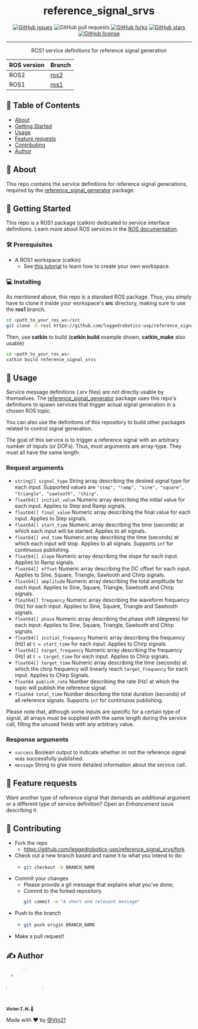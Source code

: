 <!-- <p align="center">
  <a href="" rel="noopener">
 <img width=200px height=200px src="https://i.imgur.com/6wj0hh6.jpg" alt="Project logo"></a>
</p> -->

<h1 align="center">reference_signal_srvs</h1>

<div align="center">

  [![GitHub issues](https://img.shields.io/github/issues/leggedrobotics-usp/reference_signal_srvs)](https://github.com/leggedrobotics-usp/reference_signal_srvs/issues)
  ![GitHub pull requests](https://img.shields.io/github/issues-pr/leggedrobotics-usp/reference_signal_srvs)
  [![GitHub forks](https://img.shields.io/github/forks/leggedrobotics-usp/reference_signal_srvs)](https://github.com/leggedrobotics-usp/reference_signal_srvs/network)
  [![GitHub stars](https://img.shields.io/github/stars/leggedrobotics-usp/reference_signal_srvs)](https://github.com/leggedrobotics-usp/reference_signal_srvs/stargazers)
  [![GitHub license](https://img.shields.io/github/license/leggedrobotics-usp/reference_signal_srvs)](https://github.com/leggedrobotics-usp/reference_signal_srvs/blob/main/LICENSE)

</div>

---

<p align="center"> ROS1 service definitions for reference signal generation
    <br>
</p>

ROS version | Branch
-- | --
ROS2 | [ros2](https://github.com/leggedrobotics-usp/reference_signal_srvs/tree/ros2)
ROS1 | [ros1](https://github.com/leggedrobotics-usp/reference_signal_srvs/tree/ros1)

## 📝 Table of Contents
- [About](#about)
- [Getting Started](#getting_started)
- [Usage](#usage)
- [Feature requests](#feature_requests)
- [Contributing](#contributing)
- [Author](#author)

## 🧐 About <a name = "about"></a>
This repo contains the service definitions for reference signal generations, required by the [reference_signal_generator](https://github.com/leggedrobotics-usp/reference_signal_generator) package.

## 🏁 Getting Started <a name = "getting_started"></a>
This repo is a ROS1 package (catkin) dedicated to service interface definitions. Learn more about ROS services in the [ROS documentation](https://wiki.ros.org/ROS/Tutorials/UnderstandingServicesParams).

### 🛠 Prerequisites

- A ROS1 workspace (catkin)
    - See [this tutorial](https://wiki.ros.org/ROS/Tutorials/InstallingandConfiguringROSEnvironment) to learn how to create your own workspace.

### 💻 Installing

As mentioned above, this repo is a standard ROS package. Thus, you simply have to clone it inside your workspace's **src** directory, making sure to use the **ros1** branch.

```bash
cd <path_to_your_ros_ws>/src
git clone -b ros1 https://github.com/leggedrobotics-usp/reference_signal_srvs.git
```

Then, use **catkin** to build (**catkin build** example shown, **catkin_make** also usable)

```bash
cd <path_to_your_ros_ws>
catkin build reference_signal_srvs
```

## 🎈 Usage <a name="usage"></a>

Service message definitions (.srv files) are not directly usable by themselves. The [reference_signal_generator](https://github.com/leggedrobotics-usp/reference_signal_generator) package uses this repo's definitions to spawn services that trigger actual signal generation in a chosen ROS topic.

You can also use the definitions of this repository to build other packages related to control signal generation.

The goal of this service is to trigger a reference signal with an arbitrary number of inputs (or DOFs). Thus, most arguments are array-type. They must all have the same length.

### Request arguments

- ``string[] signal_type`` String array describing the desired signal type for each input. Supported values are ``"step", "ramp", "sine", "square", "triangle", "sawtooth", "chirp"``.
- ``float64[] initial_value`` Numeric array describing the initial value for each input. Applies to Step and Ramp signals.
- ``float64[] final_value`` Numeric array describing the final value for each input. Applies to Step signals.
- ``float64[] start_time`` Numeric array describing the time (seconds) at which each input will be started. Applies to all signals.
- ``float64[] end_time`` Numeric array describing the time (seconds) at which each input will stop. Applies to all signals. Supports ``inf`` for continuous publishing.
- ``float64[] slope`` Numeric array describing the slope for each input. Applies to Ramp signals.
- ``float64[] offset`` Numeric array describing the DC offset for each input. Applies to Sine, Square, Triangle, Sawtooth and Chirp signals.
- ``float64[] amplitude`` Numeric array describing the total amplitude for each input. Applies to Sine, Square, Triangle, Sawtooth and Chirp signals.
- ``float64[] frequency`` Numeric array describing the waveform frequency (Hz) for each input. Applies to Sine, Square, Triangle and Sawtooth signals.
- ``float64[] phase`` Numeric array describing the phase shift (degrees) for each input. Applies to Sine, Square, Triangle, Sawtooth and Chirp signals.
- ``float64[] initial_frequency`` Numeric array describing the frequency (Hz) at ``t = start_time`` for each input. Applies to Chirp signals.
- ``float64[] target_frequency`` Numeric array describing the frequency (Hz) at ``t = target_time`` for each input. Applies to Chirp signals.
- ``float64[] target_time`` Numeric array describing the time (seconds) at which the chirp frequency will linearly reach ``target_frequency`` for each input. Applies to Chirp Signals.
- ``float64 publish_rate`` Number describing the rate (Hz) at which the topic will publish the reference signal.
- ``float64 total_time`` Number describing the total duration (seconds) of all reference signals. Supports ``inf`` for continuous publishing.

Please note that, although some inputs are specific for a certain type of signal, all arrays must be supplied with the same length during the service call, filling the unused fields with any arbitrary value.

### Response arguments

- ``success`` Boolean output to indicate whether or not the reference signal was successfully published.
- ``message`` String to give more detailed information about the service call.

## 🔋 Feature requests <a name="feature_requests"></a>

Want another type of reference signal that demands an additional argument or a different type of service definition? Open an *Enhancement* issue describing it.

## 🤝 Contributing <a name="contributing"></a>

- Fork the repo
  - <https://github.com/leggedrobotics-usp/reference_signal_srvs/fork>
- Check out a new branch based and name it to what you intend to do:
  - ````bash
    git checkout -b BRANCH_NAME
    ````
- Commit your changes
  - Please provide a git message that explains what you've done;
  - Commit to the forked repository.
    ````bash
    git commit -m "A short and relevant message"
    ````
- Push to the branch
  - ````bash
    git push origin BRANCH_NAME
    ````
- Make a pull request!

## ✍️ Author <a name = "author"></a>

<a href="https://github.com/Vtn21">
 <img style="border-radius: 50%;" src="https://avatars.githubusercontent.com/u/13922299?s=460&u=2e2554bb02cc92028e5cba651b04459afd3c84fd&v=4" width="100px;" alt=""/>
 <br />
 <sub><b>Victor T. N. 🤖</b></sub></a>

Made with ❤️ by [@Vtn21](https://github.com/Vtn21)

<!-- [![Gmail Badge](https://img.shields.io/badge/-victor.noppeney@usp.br-c14438?style=flat-square&logo=Gmail&logoColor=white&link=mailto:victor.noppeney@usp.br)](mailto:victor.noppeney@usp.br) -->

<!-- -  - Idea & Initial work -->

<!-- See also the list of [contributors](https://github.com/kylelobo/The-Documentation-Compendium/contributors) who participated in this project. -->